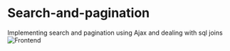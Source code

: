 # Search-and-pagination
Implementing search and pagination using Ajax and dealing with sql joins
![Frontend](https://user-images.githubusercontent.com/48605524/148670169-cb8d9873-5642-47b4-8262-ad03d8f086fa.jpg)
